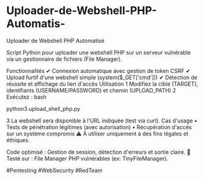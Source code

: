 # Uploader-de-Webshell-PHP-Automatis-

Uploader de Webshell PHP Automatisé

Script Python pour uploader une webshell PHP sur un serveur vulnérable via un gestionnaire de fichiers (File Manager).

Fonctionnalités
✔ Connexion automatique avec gestion de token CSRF
✔ Upload furtif d'une webshell simple (system($_GET['cmd']))
✔ Détection de réussite et affichage du lien d'accès
Utilisation
 1 Modifiez la cible (TARGET), identifiants (USERNAME/PASSWORD) et chemin (UPLOAD_PATH)
 2 Exécutez :
bash


python3 upload_shell_php.py


 3 La webshell sera disponible à l'URL indiquée (test via curl).
Cas d'usage
 • Tests de pénétration légitimes (avec autorisation)
 • Récupération d'accès sur un système compromis
⚠ À utiliser uniquement à des fins légales et éthiques.

Code optimisé : Gestion de session, détection d'erreurs et sortie claire.
🔗 Testé sur : File Manager PHP vulnérables (ex: TinyFileManager).

#Pentesting #WebSecurity #RedTeam
